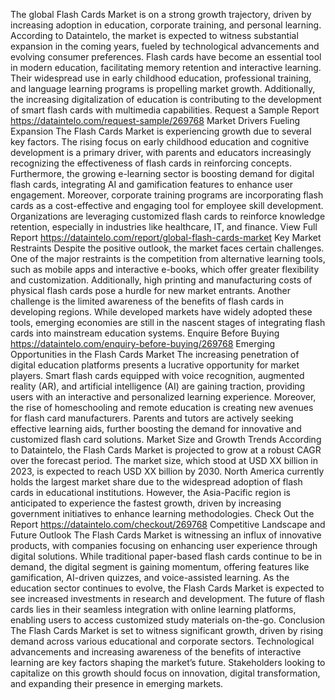 The global Flash Cards Market is on a strong growth trajectory, driven by increasing adoption in education, corporate training, and personal learning. According to Dataintelo, the market is expected to witness substantial expansion in the coming years, fueled by technological advancements and evolving consumer preferences.
Flash cards have become an essential tool in modern education, facilitating memory retention and interactive learning. Their widespread use in early childhood education, professional training, and language learning programs is propelling market growth. Additionally, the increasing digitalization of education is contributing to the development of smart flash cards with multimedia capabilities.
Request a Sample Report https://dataintelo.com/request-sample/269768 
Market Drivers Fueling Expansion
The Flash Cards Market is experiencing growth due to several key factors. The rising focus on early childhood education and cognitive development is a primary driver, with parents and educators increasingly recognizing the effectiveness of flash cards in reinforcing concepts. Furthermore, the growing e-learning sector is boosting demand for digital flash cards, integrating AI and gamification features to enhance user engagement.
Moreover, corporate training programs are incorporating flash cards as a cost-effective and engaging tool for employee skill development. Organizations are leveraging customized flash cards to reinforce knowledge retention, especially in industries like healthcare, IT, and finance.
View Full Report https://dataintelo.com/report/global-flash-cards-market 
Key Market Restraints
Despite the positive outlook, the market faces certain challenges. One of the major restraints is the competition from alternative learning tools, such as mobile apps and interactive e-books, which offer greater flexibility and customization. Additionally, high printing and manufacturing costs of physical flash cards pose a hurdle for new market entrants.
Another challenge is the limited awareness of the benefits of flash cards in developing regions. While developed markets have widely adopted these tools, emerging economies are still in the nascent stages of integrating flash cards into mainstream education systems.
Enquire Before Buying https://dataintelo.com/enquiry-before-buying/269768
Emerging Opportunities in the Flash Cards Market
The increasing penetration of digital education platforms presents a lucrative opportunity for market players. Smart flash cards equipped with voice recognition, augmented reality (AR), and artificial intelligence (AI) are gaining traction, providing users with an interactive and personalized learning experience.
Moreover, the rise of homeschooling and remote education is creating new avenues for flash card manufacturers. Parents and tutors are actively seeking effective learning aids, further boosting the demand for innovative and customized flash card solutions.
Market Size and Growth Trends
According to Dataintelo, the Flash Cards Market is projected to grow at a robust CAGR over the forecast period. The market size, which stood at USD XX billion in 2023, is expected to reach USD XX billion by 2030. North America currently holds the largest market share due to the widespread adoption of flash cards in educational institutions. However, the Asia-Pacific region is anticipated to experience the fastest growth, driven by increasing government initiatives to enhance learning methodologies.
Check Out the Report https://dataintelo.com/checkout/269768 
Competitive Landscape and Future Outlook
The Flash Cards Market is witnessing an influx of innovative products, with companies focusing on enhancing user experience through digital solutions. While traditional paper-based flash cards continue to be in demand, the digital segment is gaining momentum, offering features like gamification, AI-driven quizzes, and voice-assisted learning.
As the education sector continues to evolve, the Flash Cards Market is expected to see increased investments in research and development. The future of flash cards lies in their seamless integration with online learning platforms, enabling users to access customized study materials on-the-go.
Conclusion
The Flash Cards Market is set to witness significant growth, driven by rising demand across various educational and corporate sectors. Technological advancements and increasing awareness of the benefits of interactive learning are key factors shaping the market’s future. Stakeholders looking to capitalize on this growth should focus on innovation, digital transformation, and expanding their presence in emerging markets.
